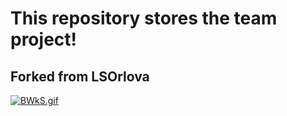 # This repository stores the team project!
## Forked from LSOrlova

[![BWkS.gif](https://i.postimg.cc/1zMq4KNN/BWkS.gif)](https://postimg.cc/bGDJBkgz)

